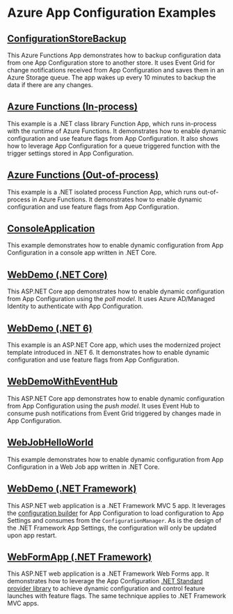 # Azure App Configuration Examples

## [ConfigurationStoreBackup](./ConfigurationStoreBackup)
This Azure Functions App demonstrates how to backup configuration data from one App Configuration store to another store. It uses Event Grid for change notifications received from App Configuration and saves them in an Azure Storage queue. The app wakes up every 10 minutes to backup the data if there are any changes.

## [Azure Functions (In-process)](./DotNetCore/AzureFunction/FunctionApp)
This example is a .NET class library Function App, which runs in-process with the runtime of Azure Functions. It demonstrates how to enable dynamic configuration and use feature flags from App Configuration. It also shows how to leverage App Configuration for a queue triggered function with the trigger settings stored in App Configuration.

## [Azure Functions (Out-of-process)](./DotNetCore/AzureFunction/FunctionAppIsolatedMode)
This example is a .NET isolated process Function App, which runs out-of-process in Azure Functions. It demonstrates how to enable dynamic configuration and use feature flags from App Configuration.

## [ConsoleApplication](./DotNetCore/ConsoleApplication)
This example demonstrates how to enable dynamic configuration from App Configuration in a console app written in .NET Core.

## [WebDemo (.NET Core)](./DotNetCore/WebDemo)
This ASP.NET Core app demonstrates how to enable dynamic configuration from App Configuration using the *poll model*. It uses Azure AD/Managed Identity to authenticate with App Configuration.

## [WebDemo (.NET 6)](./DotNetCore/WebDemoNet6)
This example is an ASP.NET Core app, which uses the modernized project template introduced in .NET 6. It demonstrates how to enable dynamic configuration and use feature flags from App Configuration.

## [WebDemoWithEventHub](./DotNetCore/WebDemoWithEventHub/WebDemoWithEventHub)
This ASP.NET Core app demonstrates how to enable dynamic configuration from App Configuration using the *push model*. It uses Event Hub to consume push notifications from Event Grid triggered by changes made in App Configuration.

## [WebJobHelloWorld](./DotNetCore/WebJobs/WebJobHelloWorld)
This example demonstrates how to enable dynamic configuration from App Configuration in a Web Job app written in .NET Core.

## [WebDemo (.NET Framework)](./DotNetFramework/WebDemo)
This ASP.NET web application is a .NET Framework MVC 5 app. It leverages the [configuration builder](https://www.nuget.org/packages/Microsoft.Configuration.ConfigurationBuilders.AzureAppConfiguration/) for App Configuration to load configuration to App Settings and consumes from the `ConfigurationManager`. As is the design of the .NET Framework App Settings, the configuration will only be updated upon app restart.

## [WebFormApp (.NET Framework)](./DotNetFramework/WebFormApp)
This ASP.NET web application is a .NET Framework Web Forms app. It demonstrates how to leverage the App Configuration [.NET Standard provider library](https://www.nuget.org/packages/Microsoft.Extensions.Configuration.AzureAppConfiguration/) to achieve dynamic configuration and control feature launches with feature flags. The same technique applies to .NET Framework MVC apps.
